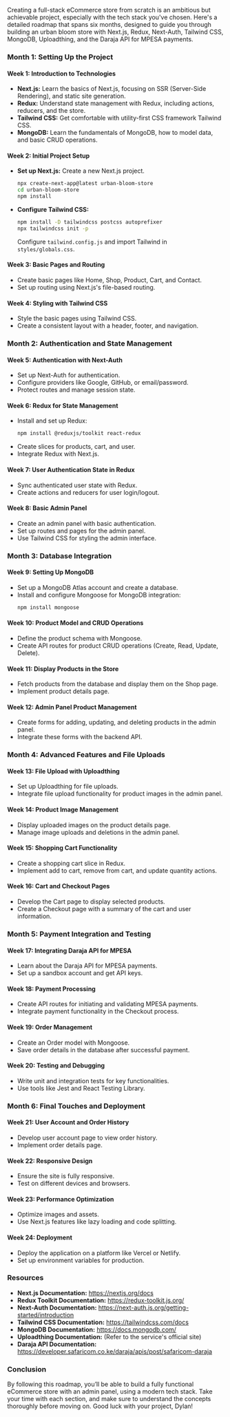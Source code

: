 Creating a full-stack eCommerce store from scratch is an ambitious but achievable project, especially with the tech stack you've chosen. Here's a detailed roadmap that spans six months, designed to guide you through building an urban bloom store with Next.js, Redux, Next-Auth, Tailwind CSS, MongoDB, Uploadthing, and the Daraja API for MPESA payments.

### Month 1: Setting Up the Project

#### Week 1: Introduction to Technologies
- **Next.js:** Learn the basics of Next.js, focusing on SSR (Server-Side Rendering), and static site generation.
- **Redux:** Understand state management with Redux, including actions, reducers, and the store.
- **Tailwind CSS:** Get comfortable with utility-first CSS framework Tailwind CSS.
- **MongoDB:** Learn the fundamentals of MongoDB, how to model data, and basic CRUD operations.

#### Week 2: Initial Project Setup
- **Set up Next.js:** Create a new Next.js project.
  ```bash
  npx create-next-app@latest urban-bloom-store
  cd urban-bloom-store
  npm install
  ```
- **Configure Tailwind CSS:**
  ```bash
  npm install -D tailwindcss postcss autoprefixer
  npx tailwindcss init -p
  ```
  Configure `tailwind.config.js` and import Tailwind in `styles/globals.css`.

#### Week 3: Basic Pages and Routing
- Create basic pages like Home, Shop, Product, Cart, and Contact.
- Set up routing using Next.js's file-based routing.

#### Week 4: Styling with Tailwind CSS
- Style the basic pages using Tailwind CSS.
- Create a consistent layout with a header, footer, and navigation.

### Month 2: Authentication and State Management

#### Week 5: Authentication with Next-Auth
- Set up Next-Auth for authentication.
- Configure providers like Google, GitHub, or email/password.
- Protect routes and manage session state.

#### Week 6: Redux for State Management
- Install and set up Redux:
  ```bash
  npm install @reduxjs/toolkit react-redux
  ```
- Create slices for products, cart, and user.
- Integrate Redux with Next.js.

#### Week 7: User Authentication State in Redux
- Sync authenticated user state with Redux.
- Create actions and reducers for user login/logout.

#### Week 8: Basic Admin Panel
- Create an admin panel with basic authentication.
- Set up routes and pages for the admin panel.
- Use Tailwind CSS for styling the admin interface.

### Month 3: Database Integration

#### Week 9: Setting Up MongoDB
- Set up a MongoDB Atlas account and create a database.
- Install and configure Mongoose for MongoDB integration:
  ```bash
  npm install mongoose
  ```

#### Week 10: Product Model and CRUD Operations
- Define the product schema with Mongoose.
- Create API routes for product CRUD operations (Create, Read, Update, Delete).

#### Week 11: Display Products in the Store
- Fetch products from the database and display them on the Shop page.
- Implement product details page.

#### Week 12: Admin Panel Product Management
- Create forms for adding, updating, and deleting products in the admin panel.
- Integrate these forms with the backend API.

### Month 4: Advanced Features and File Uploads

#### Week 13: File Upload with Uploadthing
- Set up Uploadthing for file uploads.
- Integrate file upload functionality for product images in the admin panel.

#### Week 14: Product Image Management
- Display uploaded images on the product details page.
- Manage image uploads and deletions in the admin panel.

#### Week 15: Shopping Cart Functionality
- Create a shopping cart slice in Redux.
- Implement add to cart, remove from cart, and update quantity actions.

#### Week 16: Cart and Checkout Pages
- Develop the Cart page to display selected products.
- Create a Checkout page with a summary of the cart and user information.

### Month 5: Payment Integration and Testing

#### Week 17: Integrating Daraja API for MPESA
- Learn about the Daraja API for MPESA payments.
- Set up a sandbox account and get API keys.

#### Week 18: Payment Processing
- Create API routes for initiating and validating MPESA payments.
- Integrate payment functionality in the Checkout process.

#### Week 19: Order Management
- Create an Order model with Mongoose.
- Save order details in the database after successful payment.

#### Week 20: Testing and Debugging
- Write unit and integration tests for key functionalities.
- Use tools like Jest and React Testing Library.

### Month 6: Final Touches and Deployment

#### Week 21: User Account and Order History
- Develop user account page to view order history.
- Implement order details page.

#### Week 22: Responsive Design
- Ensure the site is fully responsive.
- Test on different devices and browsers.

#### Week 23: Performance Optimization
- Optimize images and assets.
- Use Next.js features like lazy loading and code splitting.

#### Week 24: Deployment
- Deploy the application on a platform like Vercel or Netlify.
- Set up environment variables for production.

### Resources

- **Next.js Documentation:** https://nextjs.org/docs
- **Redux Toolkit Documentation:** https://redux-toolkit.js.org/
- **Next-Auth Documentation:** https://next-auth.js.org/getting-started/introduction
- **Tailwind CSS Documentation:** https://tailwindcss.com/docs
- **MongoDB Documentation:** https://docs.mongodb.com/
- **Uploadthing Documentation:** (Refer to the service's official site)
- **Daraja API Documentation:** https://developer.safaricom.co.ke/daraja/apis/post/safaricom-daraja

### Conclusion

By following this roadmap, you’ll be able to build a fully functional eCommerce store with an admin panel, using a modern tech stack. Take your time with each section, and make sure to understand the concepts thoroughly before moving on. Good luck with your project, Dylan!